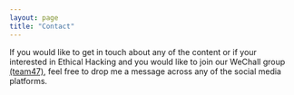 ```yaml
---
layout: page
title: "Contact"
---
```


If you would like to get in touch about any of the content or if your interested in Ethical Hacking and you would like to join our WeChall group <a href="https://www.wechall.net/index.php?mo=Usergroups&me=ShowGroups&by=&dir=&page=2" target="_blank_">(team47)</a>, feel free to drop me a message across any of the social media platforms.

